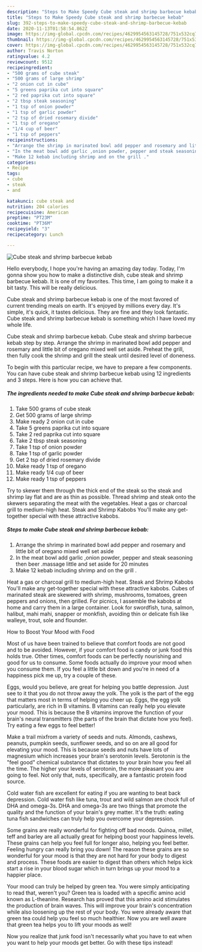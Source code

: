 ```yaml
---
description: "Steps to Make Speedy Cube steak and shrimp barbecue kebab"
title: "Steps to Make Speedy Cube steak and shrimp barbecue kebab"
slug: 392-steps-to-make-speedy-cube-steak-and-shrimp-barbecue-kebab
date: 2020-11-13T01:58:54.862Z
image: https://img-global.cpcdn.com/recipes/4629954563145728/751x532cq70/cube-steak-and-shrimp-barbecue-kebab-recipe-main-photo.jpg
thumbnail: https://img-global.cpcdn.com/recipes/4629954563145728/751x532cq70/cube-steak-and-shrimp-barbecue-kebab-recipe-main-photo.jpg
cover: https://img-global.cpcdn.com/recipes/4629954563145728/751x532cq70/cube-steak-and-shrimp-barbecue-kebab-recipe-main-photo.jpg
author: Travis Norton
ratingvalue: 4.2
reviewcount: 9512
recipeingredient:
- "500 grams of cube steak"
- "500 grams of large shrimp"
- "2 onion cut in cube"
- "5 greens paprika cut into square"
- "2 red paprika cut into square"
- "2 tbsp steak seasoning"
- "1 tsp of onion powder"
- "1 tsp of garlic powder"
- "2 tsp of dried rosemary divide"
- "1 tsp of oregano"
- "1/4 cup of beer"
- "1 tsp of peppers"
recipeinstructions:
- "Arrange the shrimp in marinated bowl add pepper and rosemary and little bit of oregano mixed well set aside"
- "In the meat bowl add garlic ,onion powder, pepper and steak seasoning then beer .massage little and set aside for 20 minutes"
- "Make 12 kebab including shrimp and on the grill ."
categories:
- Recipe
tags:
- cube
- steak
- and

katakunci: cube steak and 
nutrition: 204 calories
recipecuisine: American
preptime: "PT23M"
cooktime: "PT36M"
recipeyield: "3"
recipecategory: Lunch

---
```



![Cube steak and shrimp barbecue kebab](https://img-global.cpcdn.com/recipes/4629954563145728/751x532cq70/cube-steak-and-shrimp-barbecue-kebab-recipe-main-photo.jpg)

Hello everybody, I hope you're having an amazing day today. Today, I'm gonna show you how to make a distinctive dish, cube steak and shrimp barbecue kebab. It is one of my favorites. This time, I am going to make it a bit tasty. This will be really delicious.

Cube steak and shrimp barbecue kebab is one of the most favored of current trending meals on earth. It's enjoyed by millions every day. It's simple, it's quick, it tastes delicious. They are fine and they look fantastic. Cube steak and shrimp barbecue kebab is something which I have loved my whole life.

Cube steak and shrimp barbecue kebab. Cube steak and shrimp barbecue kebab step by step. Arrange the shrimp in marinated bowl add pepper and rosemary and little bit of oregano mixed well set aside. Preheat the grill, then fully cook the shrimp and grill the steak until desired level of doneness.


To begin with this particular recipe, we have to prepare a few components. You can have cube steak and shrimp barbecue kebab using 12 ingredients and 3 steps. Here is how you can achieve that.

<!--inarticleads1-->

##### The ingredients needed to make Cube steak and shrimp barbecue kebab:

1. Take 500 grams of cube steak
1. Get 500 grams of large shrimp
1. Make ready 2 onion cut in cube
1. Take 5 greens paprika cut into square
1. Take 2 red paprika cut into square
1. Take 2 tbsp steak seasoning
1. Take 1 tsp of onion powder
1. Take 1 tsp of garlic powder
1. Get 2 tsp of dried rosemary divide
1. Make ready 1 tsp of oregano
1. Make ready 1/4 cup of beer
1. Make ready 1 tsp of peppers


Try to skewer them through the thick end of the steak so the steak and shrimp lay flat and are as thin as possible. Thread shrimp and steak onto the skewers separating the meat with the vegetables. Heat a gas or charcoal grill to medium-high heat. Steak and Shrimp Kabobs You&#39;ll make any get-together special with these attractive kabobs. 

<!--inarticleads2-->

##### Steps to make Cube steak and shrimp barbecue kebab:

1. Arrange the shrimp in marinated bowl add pepper and rosemary and little bit of oregano mixed well set aside
1. In the meat bowl add garlic ,onion powder, pepper and steak seasoning then beer .massage little and set aside for 20 minutes
1. Make 12 kebab including shrimp and on the grill .


Heat a gas or charcoal grill to medium-high heat. Steak and Shrimp Kabobs You&#39;ll make any get-together special with these attractive kabobs. Cubes of marinated steak are skewered with shrimp, mushrooms, tomatoes, green peppers and onions, then grilled. For picnics, I assemble the kabobs at home and carry them in a large container. Look for swordfish, tuna, salmon, halibut, mahi mahi, snapper or monkfish, avoiding thin or delicate fish like walleye, trout, sole and flounder. 

How to Boost Your Mood with Food


Most of us have been trained to believe that comfort foods are not good and to be avoided. However, if your comfort food is candy or junk food this holds true. Other times, comfort foods can be perfectly nourishing and good for us to consume. Some foods actually do improve your mood when you consume them. If you feel a little bit down and you're in need of a happiness pick me up, try a couple of these.

Eggs, would you believe, are great for helping you battle depression. Just see to it that you do not throw away the yolk. The yolk is the part of the egg that matters most in terms of helping you cheer up. Eggs, the egg yolk particularly, are rich in B vitamins. B vitamins can really help you elevate your mood. This is because the B vitamins improve the function of your brain's neural transmitters (the parts of the brain that dictate how you feel). Try eating a few eggs to feel better!

Make a trail mixfrom a variety of seeds and nuts. Almonds, cashews, peanuts, pumpkin seeds, sunflower seeds, and so on are all good for elevating your mood. This is because seeds and nuts have lots of magnesium which increases your brain's serotonin levels. Serotonin is the "feel good" chemical substance that dictates to your brain how you feel all the time. The higher your levels of serotonin, the more pleasant you are going to feel. Not only that, nuts, specifically, are a fantastic protein food source.

Cold water fish are excellent for eating if you are wanting to beat back depression. Cold water fish like tuna, trout and wild salmon are chock full of DHA and omega-3s. DHA and omega-3s are two things that promote the quality and the function of your brain's grey matter. It's the truth: eating tuna fish sandwiches can truly help you overcome your depression. 

Some grains are really wonderful for fighting off bad moods. Quinoa, millet, teff and barley are all actually great for helping boost your happiness levels. These grains can help you feel full for longer also, helping you feel better. Feeling hungry can really bring you down! The reason these grains are so wonderful for your mood is that they are not hard for your body to digest and process. These foods are easier to digest than others which helps kick start a rise in your blood sugar which in turn brings up your mood to a happier place.

Your mood can truly be helped by green tea. You were simply anticipating to read that, weren't you? Green tea is loaded with a specific amino acid known as L-theanine. Research has proved that this amino acid stimulates the production of brain waves. This will improve your brain's concentration while also loosening up the rest of your body. You were already aware that green tea could help you feel so much healthier. Now you are well aware that green tea helps you to lift your moods as well!

Now you realize that junk food isn't necessarily what you have to eat when you want to help your moods get better. Go  with  these tips  instead!


